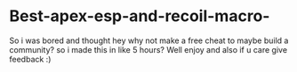 # Best-apex-esp-and-recoil-macro-
So i was bored and thought hey why not make a free cheat to maybe build a community? so i made this in like 5 hours? Well enjoy and also if u care give feedback :)
